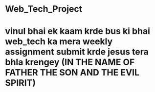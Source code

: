 # Web_Tech_Project
# vinul bhai ek kaam krde bus ki bhai web_tech ka mera weekly assignment submit krde jesus tera bhla krengey (IN THE NAME OF FATHER THE SON AND THE EVIL SPIRIT)
